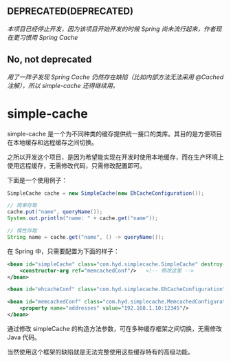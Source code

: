 ## DEPRECATED(DEPRECATED)

*本项目已经停止开发，因为该项目开始开发的时候 Spring 尚未流行起来，作者现在更习惯用 Spring Cache*

## No, not deprecated

*用了一阵子发现 Spring Cache 仍然存在缺陷（比如内部方法无法采用 @Cached 注解），所以 simple-cache 还得继续用。*

# simple-cache

simple-cache 是一个为不同种类的缓存提供统一接口的类库。其目的是方便项目在本地缓存和远程缓存之间切换。

之所以开发这个项目，是因为希望能实现在开发时使用本地缓存，而在生产环境上使用远程缓存，无需修改代码，只需修改配置即可。

下面是一个使用例子：

```java
SimpleCache cache = new SimpleCache(new EhCacheConfiguration());

// 简单存取
cache.put("name", queryName());
System.out.println("name: " + cache.get("name"));

// 惰性存取
String name = cache.get("name", () -> queryName());
```

在 Spring 中，只需要配置为下面的样子：

```xml
<bean id="simpleCache" class="com.hyd.simplecache.SimpleCache" destroy-method="close">
    <constructor-arg ref="memcachedConf"/>   <!-- 修改这里 -->
</bean>

<bean id="ehcacheConf" class="com.hyd.simplecache.EhCacheConfiguration"/>

<bean id="memcachedConf" class="com.hyd.simplecache.MemcachedConfiguration">
    <property name="addresses" value="192.168.1.10:12345"/>
</bean>
```

通过修改 simpleCache 的构造方法参数，可在多种缓存框架之间切换，无需修改 Java 代码。

当然使用这个框架的缺陷就是无法完整使用这些缓存特有的高级功能。
